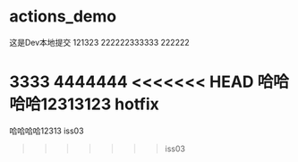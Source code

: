 # actions_demo

这是Dev本地提交
121323
222222333333
222222


3333
4444444
<<<<<<< HEAD
哈哈哈哈12313123
hotfix
=======
哈哈哈哈12313
iss03
>>>>>>> iss03
